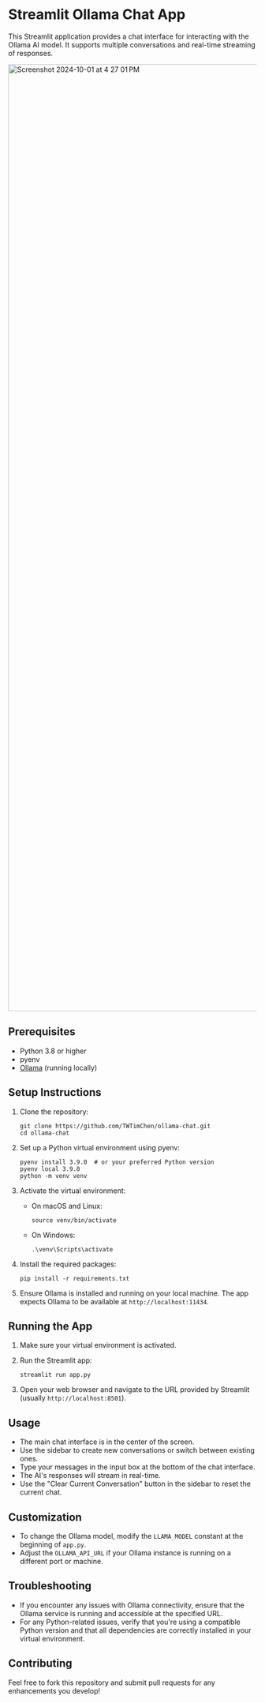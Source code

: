 # Streamlit Ollama Chat App

This Streamlit application provides a chat interface for interacting with the Ollama AI model. It supports multiple conversations and real-time streaming of responses.

<img width="1919" alt="Screenshot 2024-10-01 at 4 27 01 PM" src="https://github.com/user-attachments/assets/52270e50-a7ea-45b5-ab66-30f2ba913e77">

## Prerequisites

- Python 3.8 or higher
- pyenv
- [Ollama](https://ollama.com/) (running locally)

## Setup Instructions

1. Clone the repository:
   ```
   git clone https://github.com/TWTimChen/ollama-chat.git
   cd ollama-chat
   ```

2. Set up a Python virtual environment using pyenv:
   ```
   pyenv install 3.9.0  # or your preferred Python version
   pyenv local 3.9.0
   python -m venv venv
   ```

3. Activate the virtual environment:
   - On macOS and Linux:
     ```
     source venv/bin/activate
     ```
   - On Windows:
     ```
     .\venv\Scripts\activate
     ```

4. Install the required packages:
   ```
   pip install -r requirements.txt
   ```

5. Ensure Ollama is installed and running on your local machine. The app expects Ollama to be available at `http://localhost:11434`.

## Running the App

1. Make sure your virtual environment is activated.

2. Run the Streamlit app:
   ```
   streamlit run app.py
   ```

3. Open your web browser and navigate to the URL provided by Streamlit (usually `http://localhost:8501`).

## Usage

- The main chat interface is in the center of the screen.
- Use the sidebar to create new conversations or switch between existing ones.
- Type your messages in the input box at the bottom of the chat interface.
- The AI's responses will stream in real-time.
- Use the "Clear Current Conversation" button in the sidebar to reset the current chat.

## Customization

- To change the Ollama model, modify the `LLAMA_MODEL` constant at the beginning of `app.py`.
- Adjust the `OLLAMA_API_URL` if your Ollama instance is running on a different port or machine.

## Troubleshooting

- If you encounter any issues with Ollama connectivity, ensure that the Ollama service is running and accessible at the specified URL.
- For any Python-related issues, verify that you're using a compatible Python version and that all dependencies are correctly installed in your virtual environment.

## Contributing

Feel free to fork this repository and submit pull requests for any enhancements you develop!
